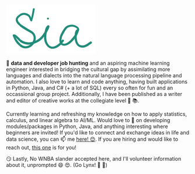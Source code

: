 ![](https://github.com/siawayforward/siawayforward/blob/master/wewe.PNG)

🔭 **data and developer job hunting** and an aspiring machine learning engineer interested in bridging the cultural gap by assimilating more languages and dialects into the natural language processing pipeline and automation. I also love to learn and code anything, having built applications in Python, Java, and C# (+ a lot of SQL) every so often for fun and an occassional group project. Additionally, I have been published as a writer and editor of creative works at the collegiate level :newspaper: :books:. 

Currently learning and refreshing my knowledge on how to apply statistics, calculus, and linear algebra to AI/ML. Would love to 👯 on developing modules/packages in Python, Java, and anything interesting where beginners are invited! If you'd like to connect and exchange ideas in life and data science, you can 📫 me [here! :blush:](mailto:siawayforward.projects@gmail.com). If you are hiring and would like to reach out, [this one](mailto:scmbatia@gmail.com) is for you!

:smirk: Lastly, No WNBA slander accepted here, and I'll volunteer information about it, unprompted :smile: :heart_eyes:. 
(Go Lynx! :blue_heart: :green_heart:) 

<!--
**siawayforward/siawayforward** is a ✨ _special_ ✨ repository because its `README.md` (this file) appears on your GitHub profile.-->
